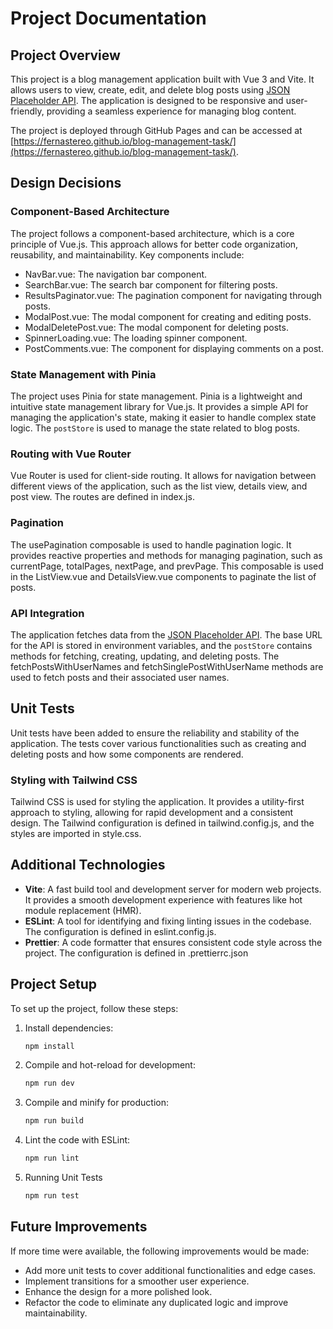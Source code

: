 # Project Documentation

## Project Overview

This project is a blog management application built with Vue 3 and Vite. It allows users to view, create, edit, and delete blog posts using [JSON Placeholder API](https://jsonplaceholder.typicode.com/). The application is designed to be responsive and user-friendly, providing a seamless experience for managing blog content.

The project is deployed through GitHub Pages and can be accessed at [https://fernastereo.github.io/blog-management-task/](https://fernastereo.github.io/blog-management-task/).

## Design Decisions

### Component-Based Architecture

The project follows a component-based architecture, which is a core principle of Vue.js. This approach allows for better code organization, reusability, and maintainability. Key components include:

- NavBar.vue: The navigation bar component.
- SearchBar.vue: The search bar component for filtering posts.
- ResultsPaginator.vue: The pagination component for navigating through posts.
- ModalPost.vue: The modal component for creating and editing posts.
- ModalDeletePost.vue: The modal component for deleting posts.
- SpinnerLoading.vue: The loading spinner component.
- PostComments.vue: The component for displaying comments on a post.

### State Management with Pinia

The project uses Pinia for state management. Pinia is a lightweight and intuitive state management library for Vue.js. It provides a simple API for managing the application's state, making it easier to handle complex state logic. The `postStore` is used to manage the state related to blog posts.

### Routing with Vue Router

Vue Router is used for client-side routing. It allows for navigation between different views of the application, such as the list view, details view, and post view. The routes are defined in index.js.

### Pagination

The usePagination composable is used to handle pagination logic. It provides reactive properties and methods for managing pagination, such as currentPage, totalPages, nextPage, and prevPage. This composable is used in the ListView.vue and DetailsView.vue components to paginate the list of posts.

### API Integration

The application fetches data from the [JSON Placeholder API](https://jsonplaceholder.typicode.com/). The base URL for the API is stored in environment variables, and the `postStore` contains methods for fetching, creating, updating, and deleting posts. The fetchPostsWithUserNames and fetchSinglePostWithUserName methods are used to fetch posts and their associated user names.

## Unit Tests

Unit tests have been added to ensure the reliability and stability of the application. The tests cover various functionalities such as creating and deleting posts and how some components are rendered.

### Styling with Tailwind CSS

Tailwind CSS is used for styling the application. It provides a utility-first approach to styling, allowing for rapid development and a consistent design. The Tailwind configuration is defined in tailwind.config.js, and the styles are imported in style.css.

## Additional Technologies

- **Vite**: A fast build tool and development server for modern web projects. It provides a smooth development experience with features like hot module replacement (HMR).
- **ESLint**: A tool for identifying and fixing linting issues in the codebase. The configuration is defined in eslint.config.js.
- **Prettier**: A code formatter that ensures consistent code style across the project. The configuration is defined in .prettierrc.json

## Project Setup

To set up the project, follow these steps:

1. Install dependencies:
   ```sh
   npm install
   ```

2. Compile and hot-reload for development:
   ```sh
   npm run dev
   ```

3. Compile and minify for production:
   ```sh
   npm run build
   ```

4. Lint the code with ESLint:
   ```sh
   npm run lint
   ```

5. Running Unit Tests
   ```sh
   npm run test
   ```

## Future Improvements

If more time were available, the following improvements would be made:

- Add more unit tests to cover additional functionalities and edge cases.
- Implement transitions for a smoother user experience.
- Enhance the design for a more polished look.
- Refactor the code to eliminate any duplicated logic and improve maintainability.
